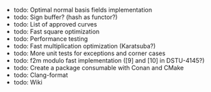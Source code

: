 * todo: Optimal normal basis fields implementation
* todo: Sign buffer? (hash as functor?)
* todo: List of approved curves
* todo: Fast square optimization
* todo: Performance testing
* todo: Fast multiplication optimization (Karatsuba?)
* todo: More unit tests for exceptions and corner cases
* todo: f2m modulo fast implementation ([9] and [10] in DSTU-4145?)
* todo: Create a package consumable with Conan and CMake
* todo: Clang-format
* todo: Wiki